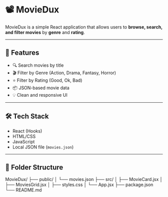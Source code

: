 # 📽️ MovieDux

MovieDux is a simple React application that allows users to **browse, search, and filter movies** by **genre** and **rating**.

---

## 📌 Features

- 🔍 Search movies by title
- 🎬 Filter by Genre (Action, Drama, Fantasy, Horror)
- ⭐ Filter by Rating (Good, Ok, Bad)
- 📦 JSON-based movie data
- 💡 Clean and responsive UI

---

## 🛠️ Tech Stack

- React (Hooks)
- HTML/CSS
- JavaScript
- Local JSON file (`movies.json`)

---

## 📂 Folder Structure

MovieDux/
├── public/
│ └── movies.json
├── src/
│ ├── MovieCard.jsx
│ ├── MoviesGrid.jsx
│ ├── styles.css
│ └── App.jsx
├── package.json
└── README.md
